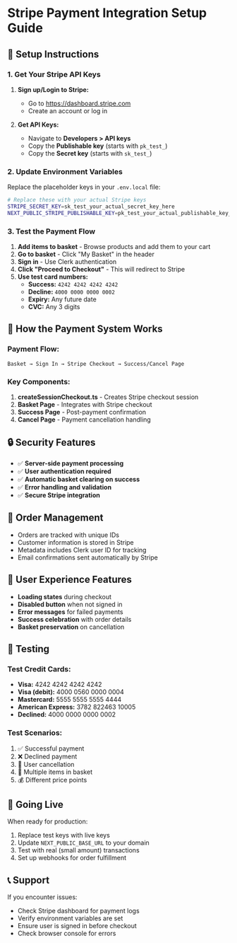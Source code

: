 # Stripe Payment Integration Setup Guide

## 🔧 Setup Instructions

### 1. Get Your Stripe API Keys

1. **Sign up/Login to Stripe:**
   - Go to https://dashboard.stripe.com
   - Create an account or log in

2. **Get API Keys:**
   - Navigate to **Developers > API keys**
   - Copy the **Publishable key** (starts with `pk_test_`)
   - Copy the **Secret key** (starts with `sk_test_`)

### 2. Update Environment Variables

Replace the placeholder keys in your `.env.local` file:

```bash
# Replace these with your actual Stripe keys
STRIPE_SECRET_KEY=sk_test_your_actual_secret_key_here
NEXT_PUBLIC_STRIPE_PUBLISHABLE_KEY=pk_test_your_actual_publishable_key_here
```

### 3. Test the Payment Flow

1. **Add items to basket** - Browse products and add them to your cart
2. **Go to basket** - Click "My Basket" in the header
3. **Sign in** - Use Clerk authentication
4. **Click "Proceed to Checkout"** - This will redirect to Stripe
5. **Use test card numbers:**
   - **Success:** `4242 4242 4242 4242`
   - **Decline:** `4000 0000 0000 0002`
   - **Expiry:** Any future date
   - **CVC:** Any 3 digits

## 🛒 How the Payment System Works

### Payment Flow:
```
Basket → Sign In → Stripe Checkout → Success/Cancel Page
```

### Key Components:

1. **createSessionCheckout.ts** - Creates Stripe checkout session
2. **Basket Page** - Integrates with Stripe checkout
3. **Success Page** - Post-payment confirmation
4. **Cancel Page** - Payment cancellation handling

## 🔒 Security Features

- ✅ **Server-side payment processing**
- ✅ **User authentication required**
- ✅ **Automatic basket clearing on success**
- ✅ **Error handling and validation**
- ✅ **Secure Stripe integration**

## 📧 Order Management

- Orders are tracked with unique IDs
- Customer information is stored in Stripe
- Metadata includes Clerk user ID for tracking
- Email confirmations sent automatically by Stripe

## 🎨 User Experience Features

- **Loading states** during checkout
- **Disabled button** when not signed in
- **Error messages** for failed payments
- **Success celebration** with order details
- **Basket preservation** on cancellation

## 🧪 Testing

### Test Credit Cards:
- **Visa:** 4242 4242 4242 4242
- **Visa (debit):** 4000 0560 0000 0004
- **Mastercard:** 5555 5555 5555 4444
- **American Express:** 3782 822463 10005
- **Declined:** 4000 0000 0000 0002

### Test Scenarios:
1. ✅ Successful payment
2. ❌ Declined payment
3. 🚫 User cancellation
4. 🔄 Multiple items in basket
5. 💰 Different price points

## 🚀 Going Live

When ready for production:
1. Replace test keys with live keys
2. Update `NEXT_PUBLIC_BASE_URL` to your domain
3. Test with real (small amount) transactions
4. Set up webhooks for order fulfillment

## 📞 Support

If you encounter issues:
- Check Stripe dashboard for payment logs
- Verify environment variables are set
- Ensure user is signed in before checkout
- Check browser console for errors